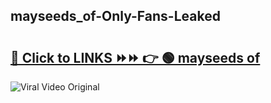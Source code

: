 
 ## mayseeds_of-Only-Fans-Leaked

# <h2><a href="https://clipsfans.com/mayseeds_of&ref=git">🔗 Click to LINKS ⏩⏩ 👉 🟢 mayseeds of </a></h2>

<a href="https://clipsfans.com/mayseeds_of&ref=git" rel="nofollow" data-target="animated-image.originalLink"><img src="https://i.ibb.co.com/xMMVF88/686577567.gif" alt="Viral Video Original" style="max-width: 100%; display: inline-block;" data-target="animated-image.originalImage"></a>
